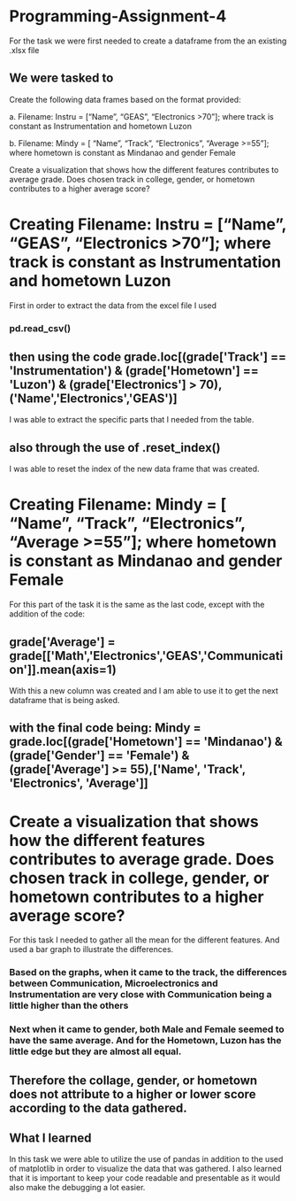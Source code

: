 # Programming-Assignment-4

For the task we were first needed to create a dataframe from the an existing .xlsx file 

## We were tasked to 
Create the following data frames based on the format provided:

a. Filename: Instru = [“Name”, “GEAS”, “Electronics >70”]; where track is constant as Instrumentation and hometown Luzon

b. Filename: Mindy = [ “Name”, “Track”, “Electronics”, “Average >=55”]; where hometown is constant as Mindanao and gender Female

Create a visualization that shows how the different features contributes to average grade. Does chosen track in college, gender, or hometown contributes to a higher average score?

# Creating Filename: Instru = [“Name”, “GEAS”, “Electronics >70”]; where track is constant as Instrumentation and hometown Luzon

First in order to extract the data from the excel file I used 

###  pd.read_csv()

## then using the code grade.loc[(grade['Track'] == 'Instrumentation') & (grade['Hometown'] == 'Luzon') & (grade['Electronics'] > 70), ('Name','Electronics','GEAS')]

I was able to extract the specific parts that I needed from the table. 

## also through the use of .reset_index() 

I was able to reset the index of the new data frame that was created. 

# Creating Filename: Mindy = [ “Name”, “Track”, “Electronics”, “Average >=55”]; where hometown is constant as Mindanao and gender Female

For this part of the task it is the same as the last code, except with the addition of the code:

## grade['Average'] = grade[['Math','Electronics','GEAS','Communication']].mean(axis=1)

With this a new column was created and I am able to use it to get the next dataframe that is being asked. 

## with the final code being: Mindy = grade.loc[(grade['Hometown'] == 'Mindanao') & (grade['Gender'] == 'Female') & (grade['Average'] >= 55),['Name', 'Track', 'Electronics', 'Average']]

# Create a visualization that shows how the different features contributes to average grade. Does chosen track in college, gender, or hometown contributes to a higher average score?

For this task I needed to gather all the mean for the different features. And used a bar graph to illustrate the differences. 

### Based on the graphs, when it came to the track, the differences between Communication, Microelectronics and Instrumentation are very close with Communication being a little higher than the others

### Next when it came to gender, both Male and Female seemed to have the same average. And for the Hometown, Luzon has the little edge but they are almost all equal.

## Therefore the collage, gender, or hometown does not attribute to a higher or lower score according to the data gathered.

## What I learned

In this task we were able to utilize the use of pandas in addition to the used of matplotlib in order to visualize the data that was gathered. I also learned that it is important to keep your code readable and presentable as it would also make the debugging a lot easier. 
